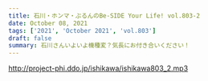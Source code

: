 ```yaml
---
title: 石川・ホンマ・ぶるんのBe-SIDE Your Life! vol.803-2
date: October 08, 2021
tags: ['2021', 'October 2021', 'vol.803']
draft: false
summary: 石川さんいよいよ機種変？気長にお付き合いください！
---
```


http://project-phi.ddo.jp/ishikawa/ishikawa803_2.mp3
